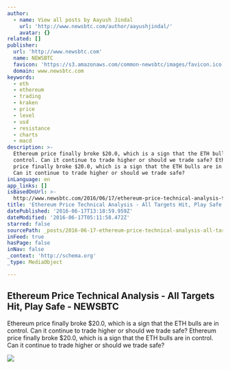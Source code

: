 ```yaml
---
author:
  - name: View all posts by Aayush Jindal
    url: 'http://www.newsbtc.com/author/aayushjindal/'
    avatar: {}
related: []
publisher:
  url: 'http://www.newsbtc.com'
  name: NEWSBTC
  favicon: 'https://s3.amazonaws.com/common-newsbtc/images/favicon.ico'
  domain: www.newsbtc.com
keywords:
  - eth
  - ethereum
  - trading
  - kraken
  - price
  - level
  - usd
  - resistance
  - charts
  - macd
description: >-
  Ethereum price finally broke $20.0, which is a sign that the ETH bulls are in
  control. Can it continue to trade higher or should we trade safe? Ethereum
  price finally broke $20.0, which is a sign that the ETH bulls are in control.
  Can it continue to trade higher or should we trade safe?
inLanguage: en
app_links: []
isBasedOnUrl: >-
  http://www.newsbtc.com/2016/06/17/ethereum-price-technical-analysis-targets-hit-play-safe/
title: 'Ethereum Price Technical Analysis - All Targets Hit, Play Safe - NEWSBTC'
datePublished: '2016-06-17T13:18:59.959Z'
dateModified: '2016-06-17T05:11:58.472Z'
starred: false
sourcePath: _posts/2016-06-17-ethereum-price-technical-analysis-all-targets-hit-play-sa.md
inFeed: true
hasPage: false
inNav: false
_context: 'http://schema.org'
_type: MediaObject

---
```

<article style=""><h1>Ethereum Price Technical Analysis - All Targets Hit, Play Safe - NEWSBTC</h1><p>Ethereum price finally broke $20.0, which is a sign that the ETH bulls are in control. Can it continue to trade higher or should we trade safe? Ethereum price finally broke $20.0, which is a sign that the ETH bulls are in control. Can it continue to trade higher or should we trade safe?</p><img src="http://s3.amazonaws.com/main-newsbtc-images/2016/06/17033522/Ethereum13.png" /></article>